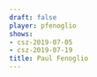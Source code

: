 ```yaml
---
draft: false
player: pfenoglio
shows:
- csz-2019-07-05
- csz-2019-07-19
title: Paul Fenoglio
---
```

